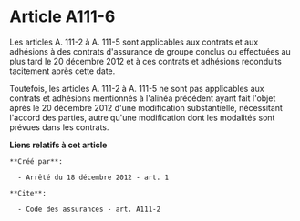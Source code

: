 # Article A111-6

Les articles A. 111-2 à A. 111-5 sont applicables aux contrats et aux adhésions à des contrats d'assurance de groupe conclus
ou effectuées au plus tard le 20 décembre 2012 et à ces contrats et adhésions reconduits tacitement après cette date. 

Toutefois, les articles A. 111-2 à A. 111-5 ne sont pas applicables aux contrats et adhésions mentionnés à l'alinéa précédent
ayant fait l'objet après le 20 décembre 2012 d'une modification substantielle, nécessitant l'accord des parties, autre qu'une
modification dont les modalités sont prévues dans les contrats.

**Liens relatifs à cet article**

	**Créé par**:

	  - Arrêté du 18 décembre 2012 - art. 1

	**Cite**:

	  - Code des assurances - art. A111-2
